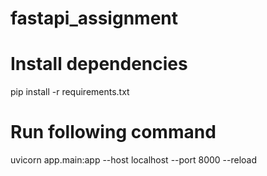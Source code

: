 # fastapi_assignment

# Install dependencies

pip install -r requirements.txt

# Run following command
uvicorn app.main:app --host localhost --port 8000 --reload
